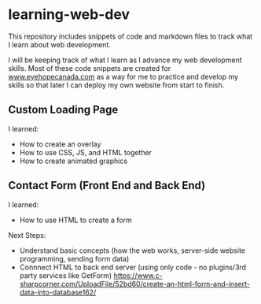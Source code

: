 # learning-web-dev
This repository includes snippets of code and markdown files to track what I learn about web development. 

I will be keeping track of what I learn as I advance my web development skills. Most of these code snippets are created for www.eyehopecanada.com as a way for me to practice and develop my skills so that later I can deploy my own website from start to finish.

## Custom Loading Page
I learned:
- How to create an overlay
- How to use CSS, JS, and HTML together
- How to create animated graphics

## Contact Form (Front End and Back End)
I learned:
- How to use HTML to create a form

Next Steps:
- Understand basic concepts (how the web works, server-side website programming, sending form data)
- Connnect HTML to back end server (using only code - no plugins/3rd party services like GetForm)
https://www.c-sharpcorner.com/UploadFile/52bd60/create-an-html-form-and-insert-data-into-database162/
